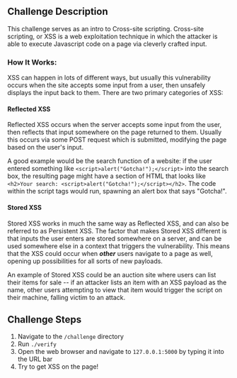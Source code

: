 ## Challenge Description
This challenge serves as an intro to Cross-site scripting. Cross-site scripting, or XSS is a web exploitation technique in which the attacker is able to execute Javascript code on a page via cleverly crafted input.

### How It Works:

XSS can happen in lots of different ways, but usually this vulnerability occurs when the site accepts some input from a user, then unsafely displays the input back to them. There are two primary categories of XSS:

#### Reflected XSS
Reflected XSS occurs when the server accepts some input from the user, then reflects that input somewhere on the page returned to them. Usually this occurs via some POST request which is submitted, modifying the page based on the user's input. 

A good example would be the search function of a website: if the user entered something like `<script>alert("Gotcha!");</script>` into the search box, the resulting page might have a section of HTML that looks like `<h2>Your search: <script>alert("Gotcha!");</script></h2>`. The code within the script tags would run, spawning an alert box that says "Gotcha!".

#### Stored XSS
Stored XSS works in much the same way as Reflected XSS, and can also be referred to as Persistent XSS. The factor that makes Stored XSS different is that inputs the user enters are stored somewhere on a server, and can be used somewhere else in a context that triggers the vulnerability. This means that the XSS could occur when ***other*** users navigate to a page as well, opening up possibilities for all sorts of new payloads. 

An example of Stored XSS could be an auction site where users can list their items for sale -- if an attacker lists an item with an XSS payload as the name, other users attempting to view that item would trigger the script on their machine, falling victim to an attack.

## Challenge Steps
1. Navigate to the `/challenge` directory
2. Run `./verify`
3. Open the web browser and navigate to `127.0.0.1:5000` by typing it into the URL bar
4. Try to get XSS on the page! 

